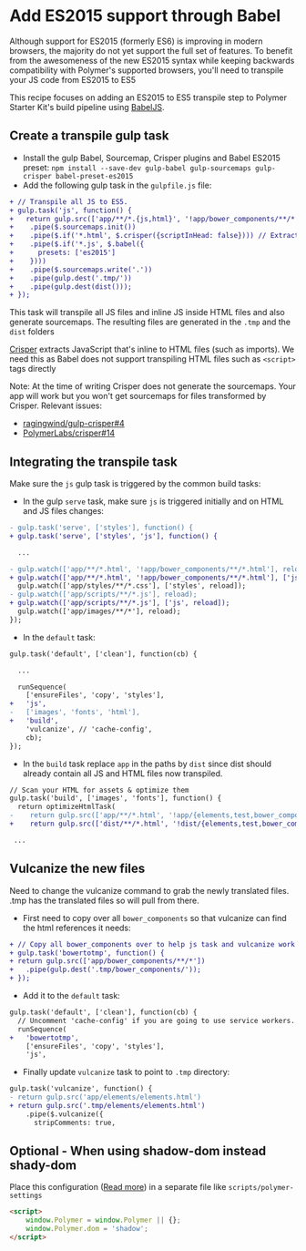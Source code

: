 # Add ES2015 support through Babel

Although support for ES2015 (formerly ES6) is improving in modern browsers, the majority do not yet support the full set of features. To benefit from the awesomeness of the new ES2015 syntax while keeping backwards compatibility with Polymer's supported browsers, you'll need to transpile your JS code from ES2015 to ES5

This recipe focuses on adding an ES2015 to ES5 transpile step to Polymer Starter Kit's build pipeline using [BabelJS](https://babeljs.io/).


## Create a transpile gulp task

- Install the gulp Babel, Sourcemap, Crisper plugins and Babel ES2015 preset: `npm install --save-dev gulp-babel gulp-sourcemaps gulp-crisper babel-preset-es2015`
- Add the following gulp task in the `gulpfile.js` file:

```patch
+ // Transpile all JS to ES5.
+ gulp.task('js', function() {
+   return gulp.src(['app/**/*.{js,html}', '!app/bower_components/**/*'])
+    .pipe($.sourcemaps.init())
+    .pipe($.if('*.html', $.crisper({scriptInHead: false}))) // Extract JS from .html files
+    .pipe($.if('*.js', $.babel({
+      presets: ['es2015']
+    })))
+    .pipe($.sourcemaps.write('.'))
+    .pipe(gulp.dest('.tmp/'))
+    .pipe(gulp.dest(dist()));
+ });
```

This task will transpile all JS files and inline JS inside HTML files and also generate sourcemaps. The resulting files are generated in the `.tmp` and the `dist` folders

[Crisper](https://github.com/PolymerLabs/crisper) extracts JavaScript that's inline to HTML files (such as imports). We need this as Babel does not support transpiling HTML files such as `<script>` tags directly

Note: At the time of writing Crisper does not generate the sourcemaps. Your app will work but you won't get sourcemaps for files transformed by Crisper. Relevant issues:

 - [ragingwind/gulp-crisper#4](https://github.com/ragingwind/gulp-crisper/issues/4)
 - [PolymerLabs/crisper#14](https://github.com/PolymerLabs/crisper/issues/14)


## Integrating the transpile task

Make sure the `js` gulp task is triggered by the common build tasks:

 - In the gulp `serve` task, make sure `js` is triggered initially and on HTML and JS files changes:

```patch
- gulp.task('serve', ['styles'], function() {
+ gulp.task('serve', ['styles', 'js'], function() {

  ...

- gulp.watch(['app/**/*.html', '!app/bower_components/**/*.html'], reload);
+ gulp.watch(['app/**/*.html', '!app/bower_components/**/*.html'], ['js', reload]);
  gulp.watch(['app/styles/**/*.css'], ['styles', reload]);
- gulp.watch(['app/scripts/**/*.js'], reload);
+ gulp.watch(['app/scripts/**/*.js'], ['js', reload]);
  gulp.watch(['app/images/**/*'], reload);
});
```

 - In the `default` task:

```patch
gulp.task('default', ['clean'], function(cb) {

  ...

  runSequence(
    ['ensureFiles', 'copy', 'styles'],
+   'js',
-   ['images', 'fonts', 'html'],
+   'build',
    'vulcanize', // 'cache-config',
    cb);
});
```

 - In the `build` task replace `app` in the paths by `dist` since dist should already contain all JS and HTML files now transpiled.

 ```patch
 // Scan your HTML for assets & optimize them
 gulp.task('build', ['images', 'fonts'], function() {
   return optimizeHtmlTask(
-    return gulp.src(['app/**/*.html', '!app/{elements,test,bower_components}/**/*.html'])
+    return gulp.src(['dist/**/*.html', '!dist/{elements,test,bower_components}/**/*.html'])

  ...
 ```


## Vulcanize the new files

Need to change the vulcanize command to grab the newly translated files.  .tmp has the translated files so will pull from there.

- First need to copy over all `bower_components` so that vulcanize can find the html references it needs:
```patch
+ // Copy all bower_components over to help js task and vulcanize work together
+ gulp.task('bowertotmp', function() {
+ return gulp.src(['app/bower_components/**/*'])
+   .pipe(gulp.dest('.tmp/bower_components/'));
+ });
```

- Add it to the `default` task:
```patch
gulp.task('default', ['clean'], function(cb) {
  // Uncomment 'cache-config' if you are going to use service workers.
  runSequence(
+   'bowertotmp',
    ['ensureFiles', 'copy', 'styles'],
    'js',
```

- Finally update `vulcanize` task to point to `.tmp` directory:
```patch
gulp.task('vulcanize', function() {
- return gulp.src('app/elements/elements.html')
+ return gulp.src('.tmp/elements/elements.html')
    .pipe($.vulcanize({
      stripComments: true,
```


## Optional - When using shadow-dom instead shady-dom
Place this configuration ([Read more](https://www.polymer-project.org/1.0/docs/devguide/settings.html)) in a separate file like `scripts/polymer-settings`

```html
<script>
    window.Polymer = window.Polymer || {};
    window.Polymer.dom = 'shadow';
</script>
```
